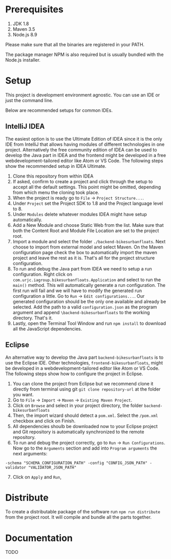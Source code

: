 # Prerequisites
1. JDK 1.8
2. Maven 3.5
3. Node.js 8.9

Please make sure that all the binaries are registered in your PATH.

The package manager NPM is also required but is usually bundled with the Node.js installer.

# Setup
This project is development environment agnostic. You can use an IDE or just the command line.

Below are recommended setups for common IDEs.

## IntelliJ IDEA
The easiest option is to use the Ultimate Edition of IDEA since it is the only IDE from IntelliJ that allows having
modules of different technologies in one project. Alternatively the free community edition of IDEA can be used to
develop the Java part in IDEA and the frontend might be developed in a free webdevelopment-tailored editor like Atom or
VS Code. The following steps show the recommended setup in IDEA Ultimate.

1. Clone this repository from within IDEA
2. If asked, confirm to create a project and click through the setup to accept all the default settings. This point
   might be omitted, depending from which menu the cloning took place.
3. When the project is ready go to `File` &rarr; `Project Structure...`.
4. Under `Project` set the Project SDK to 1.8 and the Project language level to 8.
5. Under `Modules` delete whatever modules IDEA might have setup automatically.
6. Add a New Module and choose Static Web from the list. Make sure that both the Content Root and Module File Location
   are set to the project root.
7. Import a module and select the folder `./backend-bikesurbanfloats`. Next choose to import from external model and
   select Maven. On the Maven configuration page check the box to automatically import the maven project and leave the
   rest as it is. That's all for the project structure configuration.
8. To run and debug the Java part from IDEA we need to setup a run configuration. Right click on
   `com.urjc.iagroup.bikesurbanfloats.Application` and select to run the `main()` method. This will automatically
   generate a run configuration. The first run will fail and we will have to modify the generated run configuration a
   little. Go to `Run` &rarr; `Edit configurations...`. Our generated configuration should be the only one available and
   already be selected. Add the path to a valid `configuration.json` as the program argument and append
   `\backend-bikesurbanfloats` to the working directory. That's it.
9. Lastly, open the Terminal Tool Window and run `npm install` to download all the JavaScript dependencies.

## Eclipse
An alternative way to develop the Java part `backend-bikesurbanfloats` is to use the Eclipse IDE. Other technologies, 
`frontend-bikesurbanfloats`, might be developed in a webdevelopment-tailored editor like Atom or VS Code. The following
steps show how to configure the project in Eclipse.

1. You can clone the project from Eclipse but we recommend clone it directly from terminal using git `git clone repository-url` 
at the folder you want.
2. Go to  `File` &rarr; `Import` &rarr; `Maven` &rarr; `Existing Maven Project`.
3. Click on `Browse` and select in your project directory, the folder `backend-bikesurbanfloats`
4. Then, the import wizard should detect a `pom.xml`. Select the `/pom.xml` checkbox and click on Finish.
5. All dependencies shoulb be downloaded now to your Eclipse project and Git repository is automatically synchronized to the remote
repository.
6. To run and debug the project correctly, go to `Run` &rarr; `Run Configurations`. Now go to the `Arguments` section and add into 
`Program arguments` the next arguments:
```
-schema "SCHEMA_CONFIGURATION_PATH" -config "CONFIG_JSON_PATH" -validator "VALIDATOR_JSON_PATH"
``` 
7. Click on `Apply` and `Run`,

# Distribute
To create a distributable package of the software run `npm run distribute` from the project root. It will compile and
bundle all the parts together.

# Documentation
TODO
